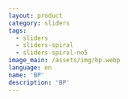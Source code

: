 ```yaml
---
layout: product
category: sliders
tags:
  - sliders
  - sliders-spiral
  - sliders-spiral-no5
image_main: /assets/img/bp.webp
language: en
name: 'BP'
description: 'BP'
---
```

